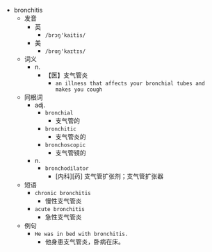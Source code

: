 - bronchitis
  - 发音
    - 英
      - `/brɔŋ'kaitis/`
    - 美
      - `/brɑŋ'kaɪtɪs/`
  - 词义
    - n.
      - 【医】支气管炎
        - `an illness that affects your bronchial tubes and makes you cough`
  - 同根词
    - adj.
      - `bronchial`
        - 支气管的
      - `bronchitic`
        - 支气管炎的
      - `bronchoscopic`
        - 支气管镜的
    - n.
      - `bronchodilator`
        - [内科][药] 支气管扩张剂；支气管扩张器
  - 短语
    - `chronic bronchitis`
      - 慢性支气管炎 
    - `acute bronchitis`
      - 急性支气管炎 
  - 例句
    - `He was in bed with bronchitis.`
      - 他身患支气管炎，卧病在床。

